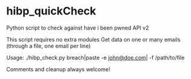 # hibp_quickCheck
Python script to check against have i been pwned API v2

This script requires no extra modules
Get data on one or many emails (through a file, one email per line)

Usage: ./hibp_check.py breach|paste -e john@doe.com| -f /path/to/file

Comments and cleanup always welcome!
